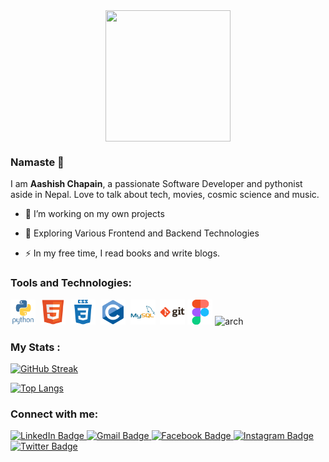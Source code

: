 <div id="header" align="center">
  <img src="https://media.giphy.com/media/hqU2KkjW5bE2v2Z7Q2/giphy.gif" width="200" height="210" align="center"/>
</div>

### Namaste :pray:

I am **Aashish Chapain**, a passionate Software Developer and pythonist aside in Nepal.
Love to talk about tech, movies, cosmic science and music.


- :telescope: I’m working on my own projects

- :seedling: Exploring Various Frontend and Backend Technologies

- :zap: In my free time, I read books and write blogs.

### Tools and Technologies:
<div>
    <img src="https://github.com/devicons/devicon/blob/master/icons/python/python-original-wordmark.svg" title="Python" alt="Python" width="40" height="40"/>&nbsp;
  <img src="https://github.com/devicons/devicon/blob/master/icons/html5/html5-original.svg" title="HTML5" alt="HTML" width="40" height="40"/>&nbsp;
  <img src="https://github.com/devicons/devicon/blob/master/icons/css3/css3-plain-wordmark.svg"  title="CSS3" alt="CSS" width="40" height="40"/>&nbsp;
    <img src="https://github.com/devicons/devicon/blob/master/icons/c/c-original.svg" title="C" alt="C" width="40" height="40"/>&nbsp;
    <img src="https://github.com/devicons/devicon/blob/master/icons/mysql/mysql-original-wordmark.svg" title="MySQL"  alt="MySQL" width="40" height="40"/>&nbsp;
  <img src="https://github.com/devicons/devicon/blob/master/icons/git/git-original-wordmark.svg" title="Git" **alt="Git" width="40" height="40"/>
    <img src="https://github.com/devicons/devicon/blob/master/icons/figma/figma-original.svg" title="Figma" **alt="Figma" width="40" height="40"/>
   <img src="https://upload.wikimedia.org/wikipedia/commons/1/17/Archlinux-vert-dark.svg" title="arch"  alt="arch" width=auto height="35"/>&nbsp;
</div>
  
  
### My Stats :
  [![GitHub Streak](http://github-readme-streak-stats.herokuapp.com?user=chapainaashish&theme=dark&background=000000)](https://git.io/streak-stats)
  
[![Top Langs](https://github-readme-stats.vercel.app/api/top-langs/?username=chapainaashish&layout=compact&theme=vision-friendly-dark)](https://github.com/anuraghazra/github-readme-stats)

  ### Connect with me:
  <div id="badges">
  <a href="https://www.linkedin.com/in/chapainaashish/">
    <img src="https://img.shields.io/badge/LinkedIn-blue?style=for-the-badge&logo=linkedin&logoColor=white" alt="LinkedIn Badge"/>
  </a>
     <a href="mailto: ashishchapain86@gmail.com">
    <img src="https://img.shields.io/badge/Gmail-red?style=for-the-badge&logo=gmail&logoColor=white" alt="Gmail Badge"/>
  </a>
  <a href="https://www.facebook.com/chapainaashish">
    <img src="https://img.shields.io/badge/Facebook-blue?style=for-the-badge&logo=facebook&logoColor=white" alt="Facebook Badge"/>
  </a>
    <a href="https://www.instagram.com/aashish25c/">
    <img src="https://img.shields.io/badge/Instagram-red?style=for-the-badge&logo=instagram&logoColor=white" alt="Instagram Badge"/>
  </a>
  <a href="https://twitter.com/chapainaashish">
    <img src="https://img.shields.io/badge/Twitter-blue?style=for-the-badge&logo=twitter&logoColor=white" alt="Twitter Badge"/>
  </a>
</div>
